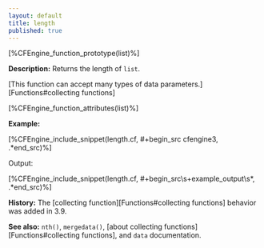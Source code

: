 ```yaml
---
layout: default
title: length
published: true
---
```


[%CFEngine_function_prototype(list)%]

**Description:** Returns the length of `list`.

[This function can accept many types of data parameters.][Functions#collecting functions]

[%CFEngine_function_attributes(list)%]

**Example:**

[%CFEngine_include_snippet(length.cf, #\+begin_src cfengine3, .*end_src)%]

Output:

[%CFEngine_include_snippet(length.cf, #\+begin_src\s+example_output\s*, .*end_src)%]

**History:** The [collecting function][Functions#collecting functions] behavior was added in 3.9.

**See also:** `nth()`, `mergedata()`, [about collecting functions][Functions#collecting functions], and `data` documentation.
